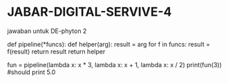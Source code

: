 # JABAR-DIGITAL-SERVIVE-4
jawaban untuk DE-phyton 2


def pipeline(*funcs):
    def helper(arg):
        result = arg
        for f in funcs:
            result = f(result)
        return result
    return helper
            
fun = pipeline(lambda x: x * 3, lambda x: x + 1, lambda x: x / 2)
print(fun(3)) #should print 5.0
